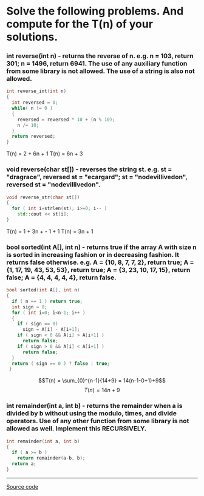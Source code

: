 
# Solve the following problems. And compute for the T(n) of your solutions.

### int reverse(int n) - returns the reverse of n. e.g. n = 103, return 301; n = 1496, return 6941. The use of any auxiliary function from some library is not allowed. The use of a string is also not allowed.
```c++
int reverse_int(int n)
{
  int reversed = 0;
  while( n != 0 ) 
  {
    reversed = reversed * 10 + (n % 10); 
    n /= 10; 
  }  
  return reversed; 
}
```
T(n) = 2 + 6n + 1
T(n) = 6n + 3


### void reverse(char st\[\]) - reverses the string st. e.g. st = "dragrace", reversed st = "ecargard"; st = "nodevillivedon", reversed st = "nodevillivedon".
```c++
void reverse_str(char st[])
{
  for ( int i=strlen(st); i>=0; i-- ) 
    std::cout << st[i];
} 
```
T(n) = 1 + 3n + - 1 + 1
T(n) = 3n + 1


### bool sorted(int A\[\], int n) - returns true if the array A with size n is sorted in increasing fashion or in decreasing fashion. It returns false otherwise. e.g. A = {10, 8, 7, 7, 2}, return true; A = {1, 17, 19, 43, 53, 53}, return true; A = {3, 23, 10, 17, 15}, return false; A = {4, 4, 4, 4, 4}, return false.
```c++
bool sorted(int A[], int n)
{
  if ( n == 1 ) return true;
  int sign = 0;
  for ( int i=0; i<n-1; i++ )
  {
    if ( sign == 0)
      sign = A[i] - A[i+1];
    if ( sign < 0 && A[i] > A[i+1] ) 
      return false;
    if ( sign > 0 && A[i] < A[i+1] )
      return false;
  }
  return ( sign == 0 ) ? false : true; 
 }
```
$$T(n) = \sum_{0}^{n-1}{14+9} = 14(n-1-0+1)+9$$
$$T(n) = 14n + 9$$

### int remainder(int a, int b) - returns the remainder when a is divided by b without using the modulo, times, and divide operators. Use of any other function from some library is not allowed as well. Implement this RECURSIVELY.
```c++
int remainder(int a, int b)
{
  if ( a >= b )
    return remainder(a-b, b);
  return a;
}
```


---
[Source code](https://github.com/KrulYuno/obsidian_files/blob/master/Codes/CMSC%20142%20Problem%20Set%201.cpp)